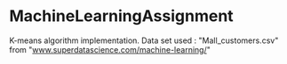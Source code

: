 # MachineLearningAssignment
K-means algorithm implementation.
Data set used : "Mall_customers.csv" from "www.superdatascience.com/machine-learning/"
